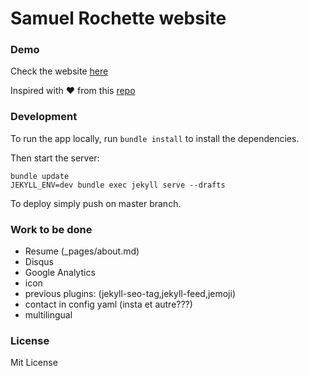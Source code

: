 # Samuel Rochette website

### Demo

Check the website [here](https://saxamos.github.io/)

Inspired with ❤ from this [repo](https://github.com/artemsheludko/derrick)

### Development

To run the app locally, run `bundle install` to install the dependencies.

Then start the server:
```
bundle update
JEKYLL_ENV=dev bundle exec jekyll serve --drafts
```

To deploy simply push on master branch.

### Work to be done

* Resume (_pages/about.md)
* Disqus
* Google Analytics
* icon
* previous plugins: (jekyll-seo-tag,jekyll-feed,jemoji)
* contact in config yaml (insta et autre???)
* multilingual

### License

Mit License

